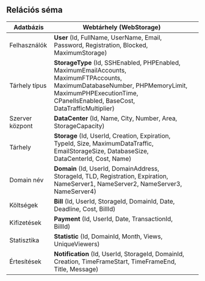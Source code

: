 ## Relációs séma

<center>

| Adatbázis       | Webtárhely (WebStorage)                                                                                                                                                                                  |     |
| --------------- | -------------------------------------------------------------------------------------------------------------------------------------------------------------------------------------------------------- | --- |
| Felhasználók    | **User** (Id, FullName, UserName, Email, Password, Registration, Blocked, MaximumStorage)                                                                                                                |
| Tárhely típus   | **StorageType** (Id, SSHEnabled, PHPEnabled, MaximumEmailAccounts, MaximumFTPAccounts, MaximumDatabaseNumber, PHPMemoryLimit, MaximumPHPExecutionTime, CPanelIsEnabled, BaseCost, DataTrafficMultiplier) |
| Szerver központ | **DataCenter** (Id, Name, City, Number, Area, StorageCapacity)                                                                                                                                           |
| Tárhely         | **Storage** (Id, UserId, Creation, Expiration, TypeId, Size, MaximumDataTraffic, EmailStorageSize, DatabaseSize, DataCenterId, Cost, Name)                                                               |
| Domain név      | **Domain** (Id, UserId, DomainAddress, StorageId, TLD, Registration, Expiration, NameServer1, NameServer2, NameServer3, NameServer4)                                                                     |
| Költségek       | **Bill** (Id, UserId, StorageId, DomainId, Date, Deadline, Cost, BillId)                                                                                                                                 |
| Kifizetések     | **Payment** (Id, UserId, Date, TransactionId, BillId)                                                                                                                                                    |
| Statisztika     | **Statistic** (Id, DomainId, Month, Views, UniqueViewers)                                                                                                                                                |
| Értesítések     | **Notification** (Id, UserId, StorageId, DomainId, Creation, TimeFrameStart, TimeFrameEnd, Title, Message)                                                                                               |

</center>

<div class="page-break"></div>
